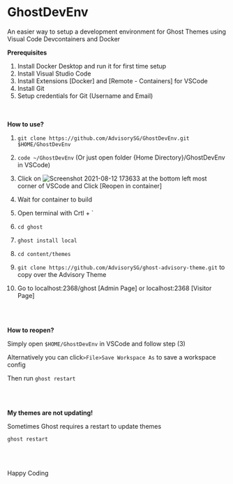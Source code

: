 # GhostDevEnv
An easier way to setup a development environment for Ghost Themes using Visual Code Devcontainers and Docker

**Prerequisites**
1) Install Docker Desktop and run it for first time setup
2) Install Visual Studio Code 
3) Install Extensions [Docker] and [Remote - Containers] for VSCode
4) Install Git 
5) Setup credentials for Git (Username and Email)

<br/><br/>
**How to use?**

1) `git clone https://github.com/AdvisorySG/GhostDevEnv.git $HOME/GhostDevEnv` 

2) `code ~/GhostDevEnv` (Or just open folder {Home Directory}/GhostDevEnv in VSCode)

3) Click on ![Screenshot 2021-08-12 173633](https://user-images.githubusercontent.com/88506363/129174878-1baa1c09-72b6-4556-b06a-86864bac3c52.png) at the bottom left most corner of VSCode and Click [Reopen in container]
4) Wait for container to build
5) Open terminal with Crtl + `
6) `cd ghost`
7) `ghost install local`
8) `cd content/themes`
9) `git clone https://github.com/AdvisorySG/ghost-advisory-theme.git` to copy over the Advisory Theme
10) Go to localhost:2368/ghost [Admin Page] or localhost:2368 [Visitor Page]

<br/><br/>

**How to reopen?**

Simply open `$HOME/GhostDevEnv` in VSCode and follow step (3)

Alternatively you can click`>File>Save Workspace As` to save a workspace config 

Then run `ghost restart`

<br/><br/>

**My themes are not updating!**

Sometimes Ghost requires a restart to update themes

`ghost restart`

<br/><br/>

Happy Coding

